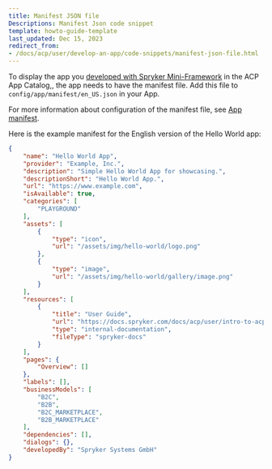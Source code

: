 ```yaml
---
title: Manifest JSON file
Descriptions: Manifest Json code snippet
template: howto-guide-template
last_updated: Dec 15, 2023
redirect_from:
- /docs/acp/user/develop-an-app/code-snippets/manifest-json-file.html
---
```


To display the app you [developed with Spryker Mini-Framework](/docs/acp/user/develop-an-app/develop-an-app.html) in the ACP App Catalog,, the app needs to have the manifest file. Add this file to `config/app/manifest/en_US.json` in your App.

For more information about configuration of the manifest file, see [App manifest](/docs/dg/dev/acp/develop-an-app/app-manifest.html).

Here is the example manifest for the English version of the Hello World app:

```json
{
    "name": "Hello World App",
    "provider": "Example, Inc.",
    "description": "Simple Hello World App for showcasing.",
    "descriptionShort": "Hello World App.",
    "url": "https://www.example.com",
    "isAvailable": true,
    "categories": [
        "PLAYGROUND"
    ],
    "assets": [
        {
            "type": "icon",
            "url": "/assets/img/hello-world/logo.png"
        },
        {
            "type": "image",
            "url": "/assets/img/hello-world/gallery/image.png"
        }
    ],
    "resources": [
        {
            "title": "User Guide",
            "url": "https://docs.spryker.com/docs/acp/user/intro-to-acp/acp-overview.html",
            "type": "internal-documentation",
            "fileType": "spryker-docs"
        }
    ],
    "pages": {
        "Overview": []
    },
    "labels": [],
    "businessModels": [
        "B2C",
        "B2B",
        "B2C_MARKETPLACE",
        "B2B_MARKETPLACE"
    ],
    "dependencies": [],
    "dialogs": {},
    "developedBy": "Spryker Systems GmbH"
}
```
